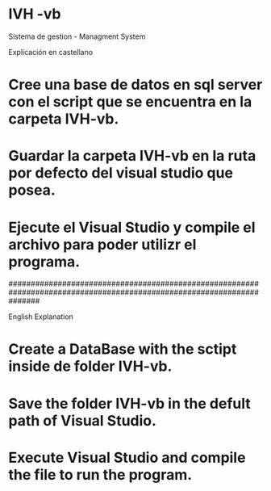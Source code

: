 # IVH -vb
 Sistema de gestion - Managment System 


Explicación en castellano

# Cree una base de datos en sql server con el script que se encuentra en la carpeta IVH-vb. 
# Guardar la carpeta IVH-vb en la ruta por defecto del visual studio que posea. 
# Ejecute el Visual Studio y compile el archivo para poder utilizr el programa. 


#######################################################################################################################

English Explanation 

# Create a DataBase with the sctipt inside de folder IVH-vb.
# Save the folder IVH-vb in the defult path of Visual Studio.
# Execute Visual Studio and compile the file to run the program. 

 
 	
